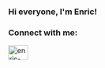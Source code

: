 ### Hi everyone, I'm Enric!

<h3 align="left">Connect with me:</h3>
<p align="left">
<a href="https://linkedin.com/in/enric-condal" target="blank"><img align="center" src="https://raw.githubusercontent.com/rahuldkjain/github-profile-readme-generator/master/src/images/icons/Social/linked-in-alt.svg" alt="enric-condal" height="30" width="40" /></a>
</p>

<!-- ![Top Langs](https://github-readme-stats.vercel.app/api/top-langs/?username=henrycoas&hide=javascript,css,scss,html&theme=tokyonight) -->

<!--
**henrycoas/henrycoas** is a ✨ _special_ ✨ repository because its `README.md` (this file) appears on your GitHub profile.

Here are some ideas to get you started:

- 🔭 I’m currently working on ...
- 🌱 I’m currently learning ...
- 👯 I’m looking to collaborate on ...
- 🤔 I’m looking for help with ...
- 💬 Ask me about ...
- 📫 How to reach me: ...
- 😄 Pronouns: ...
- ⚡ Fun fact: ...
-->
